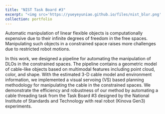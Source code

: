 ```yaml
---
title: "NIST Task Board #3"
excerpt: "<img src='https://yueyeyuniao.github.io/files/nist_blur.png' width='600'><br/><br/>Automatic manipulation of linear flexible objects is computationally expensive due to their infinite degrees of freedom in the free spaces. Manipulating such objects in a constrained space raises more challenges due to restricted robot motions.<br/><br/><video width='600' controls><source src='https://yueyeyuniao.github.io/files/nist.mp4' type='video/mp4'> Your browser does not support the video tag.</video><br/><br/>[[publication](https://ieeexplore.ieee.org/abstract/document/9926677)][[code](https://github.com/yueyeyuniao/NIST_Cable_Threading)]"
collection: portfolio
---
```


Automatic manipulation of linear flexible objects is computationally expensive due to their infinite degrees of freedom in the free spaces. Manipulating such objects in a constrained space raises more challenges due to restricted robot motions.

In this work, we designed a pipeline for automating the manipulation of DLOs in the constrained spaces. The pipeline contains a geometric model of cable-like objects based on multimodal features including point cloud, color, and shape. With the estimated 3-D cable model and environment information, we implemented a visual servoing (VS) based planning methodology for manipulating the cable in the constrained spaces. We demonstrate the efficiency and robustness of our method by automating a cable threading task from the Task Board #3 designed by the National Institute of Standards and Technology with real robot (Kinova Gen3) experiments.
